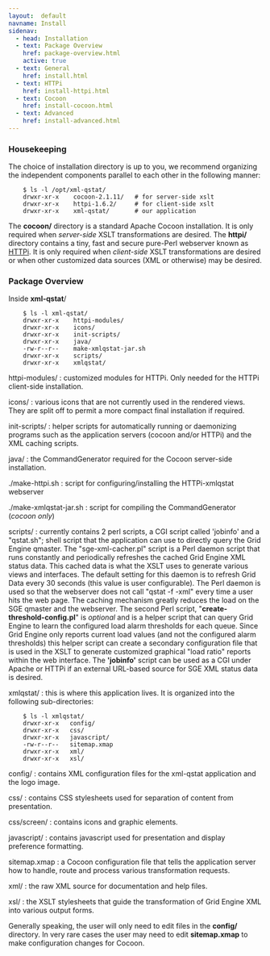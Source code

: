 ```yaml
---
layout:  default
navname: Install
sidenav:
  - head: Installation
  - text: Package Overview
    href: package-overview.html
    active: true
  - text: General
    href: install.html
  - text: HTTPi
    href: install-httpi.html
  - text: Cocoon
    href: install-cocoon.html
  - text: Advanced
    href: install-advanced.html
---
```


### Housekeeping

The choice of installation directory is up to you, we recommend organizing
the independent components parallel to each other in the following manner:

        $ ls -l /opt/xml-qstat/
        drwxr-xr-x    cocoon-2.1.11/   # for server-side xslt
        drwxr-xr-x    httpi-1.6.2/     # for client-side xslt
        drwxr-xr-x    xml-qstat/       # our application

The **cocoon/** directory is a standard Apache Cocoon installation. It is
only required when *server-side* XSLT transformations are desired. The
**httpi/** directory contains a tiny, fast and secure pure-Perl webserver
known as [HTTPi](http://www.floodgap.com/httpi/). It is only required when
*client-side* XSLT transformations are desired or when other customized data
sources (XML or otherwise) may be desired.

### Package Overview

Inside **xml-qstat**/

        $ ls -l xml-qstat/
        drwxr-xr-x    httpi-modules/
        drwxr-xr-x    icons/
        drwxr-xr-x    init-scripts/
        drwxr-xr-x    java/
        -rw-r--r--    make-xmlqstat-jar.sh
        drwxr-xr-x    scripts/
        drwxr-xr-x    xmlqstat/

httpi-modules/
: customized modules for HTTPi. Only needed for the HTTPi client-side
  installation.

icons/
: various icons that are not currently used in the rendered views. They are
  split off to permit a more compact final installation if required.

init-scripts/
: helper scripts for automatically running or daemonizing programs such as
  the application servers (cocoon and/or HTTPi) and the XML caching scripts.

java/
: the CommandGenerator required for the Cocoon server-side installation.

./make-httpi.sh
: script for configuring/installing the HTTPi-xmlqstat webserver

./make-xmlqstat-jar.sh
: script for compiling the CommandGenerator (*cocoon only*)

scripts/
: currently contains 2 perl scripts, a CGI script
  called 'jobinfo' and a "qstat.sh"; shell script that the
  application can use to directly query the Grid Engine qmaster. The
  "sge-xml-cacher.pl" script is a Perl daemon script that runs constantly
  and periodically refreshes the cached Grid Engine XML status data. This
  cached data is what the XSLT uses to generate various views and interfaces.
  The default setting for this daemon is to refresh Grid Data every 30
  seconds (this value is user configurable). The Perl daemon is used so that
  the webserver does not call "qstat -f -xml" every time a user hits the web page.
  The caching mechanism greatly reduces the load on the SGE qmaster and the
  webserver.
  The second Perl script, "**create-threshold-config.pl**" is *optional*
  and is a helper script that can query Grid Engine to learn the configured load
  alarm thresholds for each queue. Since Grid Engine only reports current load
  values (and not the configured alarm thresholds) this helper script can
  create a secondary configuration file that is used in the XSLT to generate
  customized graphical "load ratio" reports within the web interface.
  The **'jobinfo'** script can be used as a CGI under Apache or HTTPi if
  an external URL-based source for SGE XML status data is desired.

xmlqstat/
: this is where this application lives.
  It is organized into the following sub-directories:

        $ ls -l xmlqstat/
        drwxr-xr-x   config/
        drwxr-xr-x   css/
        drwxr-xr-x   javascript/
        -rw-r--r--   sitemap.xmap
        drwxr-xr-x   xml/
        drwxr-xr-x   xsl/

config/
: contains XML configuration files for the
  xml-qstat application and the logo image.

css/
: contains CSS stylesheets used for separation of content from presentation.

css/screen/
: contains icons and graphic elements.

javascript/
: contains javascript used for presentation and display preference formatting.

sitemap.xmap
: a Cocoon configuration file that tells the application server how to
  handle, route and process various transformation requests.

xml/
: the raw XML source for documentation and help files.

xsl/
: the XSLT stylesheets that guide the transformation of Grid Engine XML
  into various output forms.


Generally speaking, the user will only need to edit files in the **config/**
directory. In very rare cases the user may need to edit **sitemap.xmap** to
make configuration changes for Cocoon.

